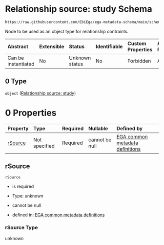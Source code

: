 # Relationship source: study Schema

```txt
https://raw.githubusercontent.com/EbiEga/ega-metadata-schema/main/schemas/EGA.study.json#/properties/studyRelationships/items/allOf/1/anyOf/1/allOf/1/anyOf/0
```

Node to be used as an object type for relationship contraints.

| Abstract            | Extensible | Status         | Identifiable | Custom Properties | Additional Properties | Access Restrictions | Defined In                                                                 |
| :------------------ | :--------- | :------------- | :----------- | :---------------- | :-------------------- | :------------------ | :------------------------------------------------------------------------- |
| Can be instantiated | No         | Unknown status | No           | Forbidden         | Allowed               | none                | [EGA.study.json\*](../../../schemas/EGA.study.json "open original schema") |

## 0 Type

`object` ([Relationship source: study](ega-12-definitions-relationship-source-study.md))

# 0 Properties

| Property            | Type          | Required | Nullable       | Defined by                                                                                                                                                                                                                                                 |
| :------------------ | :------------ | :------- | :------------- | :--------------------------------------------------------------------------------------------------------------------------------------------------------------------------------------------------------------------------------------------------------- |
| [rSource](#rsource) | Not specified | Required | cannot be null | [EGA common metadata definitions](ega-12-definitions-relationship-source-study-properties-rsource.md "https://raw.githubusercontent.com/EbiEga/ega-metadata-schema/main/schemas/EGA.common-definitions.json#/definitions/rSourceStudy/properties/rSource") |

## rSource



`rSource`

*   is required

*   Type: unknown

*   cannot be null

*   defined in: [EGA common metadata definitions](ega-12-definitions-relationship-source-study-properties-rsource.md "https://raw.githubusercontent.com/EbiEga/ega-metadata-schema/main/schemas/EGA.common-definitions.json#/definitions/rSourceStudy/properties/rSource")

### rSource Type

unknown
